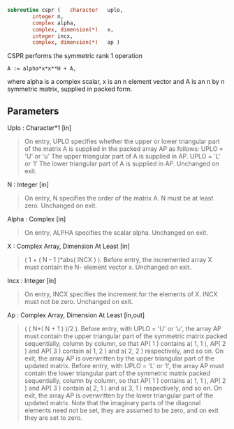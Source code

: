```fortran
subroutine cspr	(	character	uplo,
		integer	n,
		complex	alpha,
		complex, dimension(*)	x,
		integer	incx,
		complex, dimension(*)	ap )
```

 CSPR    performs the symmetric rank 1 operation

    A := alpha*x*x**H + A,

 where alpha is a complex scalar, x is an n element vector and A is an
 n by n symmetric matrix, supplied in packed form.

## Parameters
Uplo : Character*1 [in]
> On entry, UPLO specifies whether the upper or lower
> triangular part of the matrix A is supplied in the packed
> array AP as follows:
> UPLO = 'U' or 'u'   The upper triangular part of A is
> supplied in AP.
> UPLO = 'L' or 'l'   The lower triangular part of A is
> supplied in AP.
> Unchanged on exit.

N : Integer [in]
> On entry, N specifies the order of the matrix A.
> N must be at least zero.
> Unchanged on exit.

Alpha : Complex [in]
> On entry, ALPHA specifies the scalar alpha.
> Unchanged on exit.

X : Complex Array, Dimension At Least [in]
> ( 1 + ( N - 1 )*abs( INCX ) ).
> Before entry, the incremented array X must contain the N-
> element vector x.
> Unchanged on exit.

Incx : Integer [in]
> On entry, INCX specifies the increment for the elements of
> X. INCX must not be zero.
> Unchanged on exit.

Ap : Complex Array, Dimension At Least [in,out]
> ( ( N*( N + 1 ) )/2 ).
> Before entry, with  UPLO = 'U' or 'u', the array AP must
> contain the upper triangular part of the symmetric matrix
> packed sequentially, column by column, so that AP( 1 )
> contains a( 1, 1 ), AP( 2 ) and AP( 3 ) contain a( 1, 2 )
> and a( 2, 2 ) respectively, and so on. On exit, the array
> AP is overwritten by the upper triangular part of the
> updated matrix.
> Before entry, with UPLO = 'L' or 'l', the array AP must
> contain the lower triangular part of the symmetric matrix
> packed sequentially, column by column, so that AP( 1 )
> contains a( 1, 1 ), AP( 2 ) and AP( 3 ) contain a( 2, 1 )
> and a( 3, 1 ) respectively, and so on. On exit, the array
> AP is overwritten by the lower triangular part of the
> updated matrix.
> Note that the imaginary parts of the diagonal elements need
> not be set, they are assumed to be zero, and on exit they
> are set to zero.

